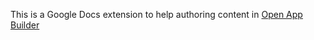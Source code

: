This is a Google Docs extension to help authoring content in [Open App Builder](https://github.com/IDEMSInternational/open-app-builder)